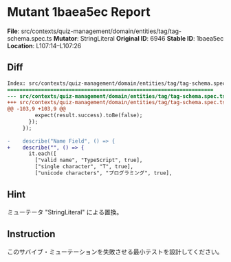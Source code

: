 # Mutant 1baea5ec Report

**File**: src/contexts/quiz-management/domain/entities/tag/tag-schema.spec.ts
**Mutator**: StringLiteral
**Original ID**: 6946
**Stable ID**: 1baea5ec
**Location**: L107:14–L107:26

## Diff

```diff
Index: src/contexts/quiz-management/domain/entities/tag/tag-schema.spec.ts
===================================================================
--- src/contexts/quiz-management/domain/entities/tag/tag-schema.spec.ts	original
+++ src/contexts/quiz-management/domain/entities/tag/tag-schema.spec.ts	mutated #6946
@@ -103,9 +103,9 @@
         expect(result.success).toBe(false);
       });
     });
 
-    describe("Name Field", () => {
+    describe("", () => {
       it.each([
         ["valid name", "TypeScript", true],
         ["single character", "T", true],
         ["unicode characters", "プログラミング", true],
```

## Hint

ミューテータ "StringLiteral" による置換。

## Instruction

このサバイブ・ミューテーションを失敗させる最小テストを設計してください。
